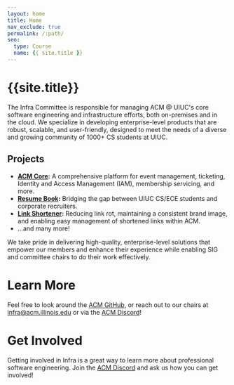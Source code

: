 ```yaml
---
layout: home
title: Home
nav_exclude: true
permalink: /:path/
seo:
  type: Course
  name: {{ site.title }}
---
```


# {{site.title}}

The Infra Committee is responsible for managing ACM @ UIUC's core software engineering and infrastructure efforts, both on-premises and in the cloud. We specialize in developing enterprise-level products that are robust, scalable, and user-friendly, designed to meet the needs of a diverse and growing community of 1000+ CS students at UIUC.

## Projects 

- **[ACM Core](https://github.com/acm-uiuc/core):** A comprehensive platform for event management, ticketing, Identity and Access Management (IAM), membership servicing, and more.  
- **[Resume Book](https://resumes.acm.illinois.edu):** Bridging the gap between UIUC CS/ECE students and corporate recruiters.
- **[Link Shortener](https://go.acm.illinois.edu):** Reducing link rot, maintaining a consistent brand image, and enabling easy management of shortened links within ACM.
- ...and many more!

We take pride in delivering high-quality, enterprise-level solutions that empower our members and enhance their experience while enabling SIG and committee chairs to do their work effectively.

# Learn More
Feel free to look around the [ACM GitHub](https://github.com/acm-uiuc), or reach out to our chairs at [infra@acm.illinois.edu](mailto:infra@acm.illinois.edu) or via the [ACM Discord](https://go.acm.illinois.edu)!

# Get Involved
Getting involved in Infra is a great way to learn more about professional software engineering. Join the [ACM Discord](https://go.acm.illinois.edu) and ask us how you can get involved!
